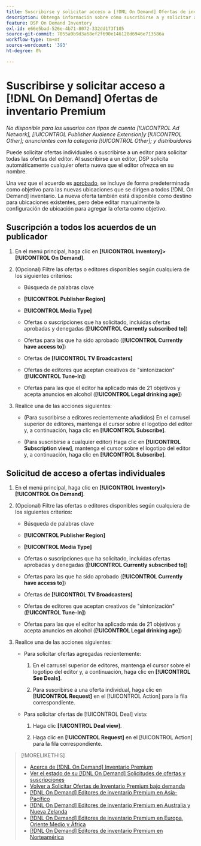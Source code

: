 ```yaml
---
title: Suscribirse y solicitar acceso a [!DNL On Demand] Ofertas de inventario Premium
description: Obtenga información sobre cómo suscribirse a y solicitar acceso a,[!DNL On Demand] ofertas.
feature: DSP On Demand Inventory
exl-id: e66e5bad-526e-4b71-8072-332dd173f105
source-git-commit: 7055a9b9d3a68ef2f690e146128d6946e713586a
workflow-type: tm+mt
source-wordcount: '393'
ht-degree: 0%

---
```


# Suscribirse y solicitar acceso a [!DNL On Demand] Ofertas de inventario Premium

*No disponible para los usuarios con tipos de cuenta [!UICONTROL Ad Network], [!UICONTROL Publisher Audience Extension]y [!UICONTROL Other]; anunciantes con la categoría [!UICONTROL Other]; y distribuidores*

Puede solicitar ofertas individuales o suscribirse a un editor para solicitar todas las ofertas del editor. Al suscribirse a un editor, DSP solicita automáticamente cualquier oferta nueva que el editor ofrezca en su nombre.

Una vez que el acuerdo es [aprobado](/help/dsp/inventory/on-demand-inventory-view-status.md), se incluye de forma predeterminada como objetivo para las nuevas ubicaciones que se dirigen a todos [!DNL On Demand] inventario. La nueva oferta también está disponible como destino para ubicaciones existentes, pero debe editar manualmente la configuración de ubicación para agregar la oferta como objetivo.

## Suscripción a todos los acuerdos de un publicador

1. En el menú principal, haga clic en **[!UICONTROL Inventory]>[!UICONTROL On Demand]**.

1. (Opcional) Filtre las ofertas o editores disponibles según cualquiera de los siguientes criterios:

   * Búsqueda de palabras clave

   * **[!UICONTROL Publisher Region]**

   * **[!UICONTROL Media Type]**

   * Ofertas o suscripciones que ha solicitado, incluidas ofertas aprobadas y denegadas (**[!UICONTROL Currently subscribed to]**)

   * Ofertas para las que ha sido aprobado (**[!UICONTROL Currently have access to]**)

   * Ofertas de **[!UICONTROL TV Broadcasters]**

   * Ofertas de editores que aceptan creativos de &quot;sintonización&quot; (**[!UICONTROL Tune-In]**)

   * Ofertas para las que el editor ha aplicado más de 21 objetivos y acepta anuncios en alcohol (**[!UICONTROL Legal drinking age]**)

1. Realice una de las acciones siguientes:

   * (Para suscribirse a editores recientemente añadidos) En el carrusel superior de editores, mantenga el cursor sobre el logotipo del editor y, a continuación, haga clic en **[!UICONTROL Subscribe]**.

   * (Para suscribirse a cualquier editor) Haga clic en **[!UICONTROL Subscription view]**, mantenga el cursor sobre el logotipo del editor y, a continuación, haga clic en **[!UICONTROL Subscribe]**.

## Solicitud de acceso a ofertas individuales

1. En el menú principal, haga clic en **[!UICONTROL Inventory]>[!UICONTROL On Demand]**.

1. (Opcional) Filtre las ofertas o editores disponibles según cualquiera de los siguientes criterios:

   * Búsqueda de palabras clave

   * **[!UICONTROL Publisher Region]**

   * **[!UICONTROL Media Type]**

   * Ofertas o suscripciones que ha solicitado, incluidas ofertas aprobadas y denegadas (**[!UICONTROL Currently subscribed to]**)

   * Ofertas para las que ha sido aprobado (**[!UICONTROL Currently have access to]**)

   * Ofertas de **[!UICONTROL TV Broadcasters]**

   * Ofertas de editores que aceptan creativos de &quot;sintonización&quot; (**[!UICONTROL Tune-In]**)

   * Ofertas para las que el editor ha aplicado más de 21 objetivos y acepta anuncios en alcohol (**[!UICONTROL Legal drinking age]**)

1. Realice una de las acciones siguientes:

   * Para solicitar ofertas agregadas recientemente:

      1. En el carrusel superior de editores, mantenga el cursor sobre el logotipo del editor y, a continuación, haga clic en **[!UICONTROL See Deals]**.

      1. Para suscribirse a una oferta individual, haga clic en **[!UICONTROL Request]** en el [!UICONTROL Action] para la fila correspondiente.
   * Para solicitar ofertas de [!UICONTROL Deal] vista:

      1. Haga clic **[!UICONTROL Deal view]**.

      1. Haga clic en **[!UICONTROL Request]** en el [!UICONTROL Action] para la fila correspondiente.


>[!MORELIKETHIS]
>
>* [Acerca de [!DNL On Demand] Inventario Premium](on-demand-inventory-about.md)
>* [Ver el estado de su [!DNL On Demand] Solicitudes de ofertas y suscripciones](on-demand-inventory-view-status.md)
>* [Volver a Solicitar Ofertas de Inventario Premium bajo demanda](on-demand-inventory-rerequest.md)
>* [[!DNL On Demand] Editores de inventario Premium en Asia-Pacífico](on-demand-inventory-publishers-apac.md)
>* [[!DNL On Demand] Editores de inventario Premium en Australia y Nueva Zelanda](on-demand-inventory-publishers-anz.md)
>* [[!DNL On Demand] Editores de inventario Premium en Europa, Oriente Medio y África](on-demand-inventory-publishers-emea.md)
>* [[!DNL On Demand] Editores de inventario Premium en Norteamérica](on-demand-inventory-publishers-na.md)

